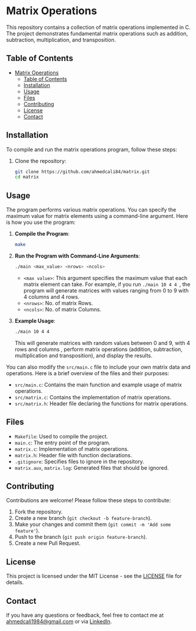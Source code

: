 # Matrix Operations

This repository contains a collection of matrix operations implemented in C. The project demonstrates fundamental matrix operations such as addition, subtraction, multiplication, and transposition.

## Table of Contents

- [Matrix Operations](#matrix-operations)
  - [Table of Contents](#table-of-contents)
  - [Installation](#installation)
  - [Usage](#usage)
  - [Files](#files)
  - [Contributing](#contributing)
  - [License](#license)
  - [Contact](#contact)

## Installation

To compile and run the matrix operations program, follow these steps:

1. Clone the repository:
    ```bash
    git clone https://github.com/ahmedcali84/matrix.git
    cd matrix
    ```

## Usage

The program performs various matrix operations. You can specify the maximum value for matrix elements using a command-line argument. Here is how you use the program:

1. **Compile the Program**:
    ```bash
    make
    ```

2. **Run the Program with Command-Line Arguments**:
    ```bash
    ./main <max_value> <nrows> <ncols>
    ```

   - `<max value>`: This argument specifies the maximum value that each matrix element can take. For example, if you run `./main 10 4 4 `, the program will generate matrices with values ranging from 0 to 9 with 4 columns and 4 rows.
   - `<nrows>`: No. of matrix Rows.
   - `<ncols>`: No. of matrix Columns.

3. **Example Usage**:
    ```bash
    ./main 10 4 4
    ```

   This will generate matrices with random values between 0 and 9, with 4 rows and columns , perform matrix operations (addition, subtraction, multiplication and transposition), and display the results.

You can also modify the `src/main.c` file to include your own matrix data and operations. Here is a brief overview of the files and their purposes:

- `src/main.c`: Contains the main function and example usage of matrix operations.
- `src/matrix.c`: Contains the implementation of matrix operations.
- `src/matrix.h`: Header file declaring the functions for matrix operations.

## Files

- `Makefile`: Used to compile the project.
- `main.c`: The entry point of the program.
- `matrix.c`: Implementation of matrix operations.
- `matrix.h`: Header file with function declarations.
- `.gitignore`: Specifies files to ignore in the repository.
- `matrix.aux`, `matrix.log`: Generated files that should be ignored.

## Contributing

Contributions are welcome! Please follow these steps to contribute:

1. Fork the repository.
2. Create a new branch (`git checkout -b feature-branch`).
3. Make your changes and commit them (`git commit -m 'Add some feature'`).
4. Push to the branch (`git push origin feature-branch`).
5. Create a new Pull Request.

## License

This project is licensed under the MIT License - see the [LICENSE](LICENSE) file for details.

## Contact

If you have any questions or feedback, feel free to contact me at ahmedcali1984@gmail.com or via [LinkedIn](https://www.linkedin.com/in/ahmed-ali-99055728b/).
